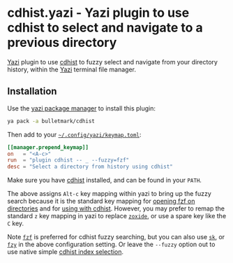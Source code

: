 # cdhist.yazi - Yazi plugin to use cdhist to select and navigate to a previous directory

[Yazi][yazi] plugin to use [cdhist][cdhist] to fuzzy select and navigate from
your directory history, within the [Yazi][yazi] terminal file manager.

## Installation

Use the [yazi package
manager](https://yazi-rs.github.io/docs/cli#package-manager) to install this
plugin:

```bash
ya pack -a bulletmark/cdhist
```

Then add to your [`~/.config/yazi/keymap.toml`](https://yazi-rs.github.io/docs/configuration/keymap):

```toml
[[manager.prepend_keymap]]
on   = "<A-c>"
run  = "plugin cdhist -- _ --fuzzy=fzf"
desc = "Select a directory from history using cdhist"
```

Make sure you have [cdhist][cdhist] installed, and can be found in your `PATH`.

The above assigns `Alt-c` key mapping within yazi to bring up the fuzzy search
because it is the standard key mapping for [opening fzf on
directories](https://github.com/junegunn/fzf?tab=readme-ov-file#key-bindings-for-command-line)
and for [using with
cdhist](https://github.com/bulletmark/cdhist#fuzzy-finder-integration).
However, you may prefer to remap the standard `z` key mapping in yazi to
replace [`zoxide`](https://yazi-rs.github.io/docs/quick-start/#navigation), or
use a spare key like the `C` key.

Note [`fzf`][fzf] is preferred for cdhist fuzzy searching, but you can also use
[`sk`][skim], or [`fzy`][fzy] in the above configuration setting. Or leave the
`--fuzzy` option out to use native simple [cdhist index
selection](https://github.com/bulletmark/cdhist#example-usage).

[yazi]: https://yazi-rs.github.io/
[cdhist]: http://github.com/bulletmark/cdhist
[fzf]: https://github.com/junegunn/fzf
[fzy]: https://github.com/jhawthorn/fzy
[skim]: https://github.com/skim-rs/skim

